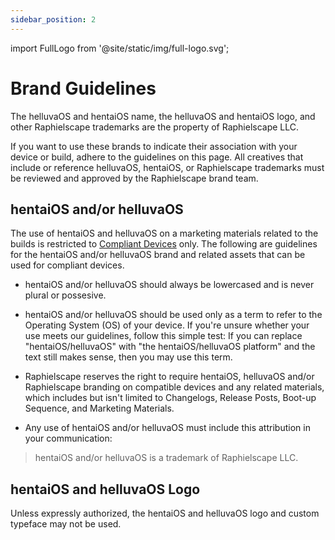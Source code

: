 ```yaml
---
sidebar_position: 2
---
```


import FullLogo from '@site/static/img/full-logo.svg';

# Brand Guidelines

The helluvaOS and hentaiOS name, the helluvaOS and hentaiOS logo, and other Raphielscape trademarks are the property of Raphielscape LLC.

If you want to use these brands to indicate their association with your device or build, adhere to the guidelines on this page. All creatives that include or reference helluvaOS, hentaiOS, or Raphielscape trademarks must be reviewed and approved by the Raphielscape brand team.

## hentaiOS and/or helluvaOS

The use of hentaiOS and helluvaOS on a marketing materials related to the builds is restricted to [Compliant Devices](../technical-data/intro.md) only. The following are guidelines for the hentaiOS and/or helluvaOS brand and related assets that can be used for compliant devices.

- hentaiOS and/or helluvaOS should always be lowercased and is never plural or possesive.

- hentaiOS and/or helluvaOS should be used only as a term to refer to the Operating System (OS) of your device. If you're unsure whether your use meets our guidelines, follow this simple test: If you can replace "hentaiOS/helluvaOS" with "the hentaiOS/helluvaOS platform" and the text still makes sense, then you may use this term.

- Raphielscape reserves the right to require hentaiOS, helluvaOS and/or Raphielscape branding on compatible devices and any related materials, which includes but isn't limited to Changelogs, Release Posts, Boot-up Sequence, and Marketing Materials.

- Any use of hentaiOS and/or helluvaOS must include this attribution in your communication:

> hentaiOS and/or helluvaOS is a trademark of Raphielscape LLC.

## hentaiOS and helluvaOS Logo

Unless expressly authorized, the hentaiOS and helluvaOS logo and custom typeface may not be used.

<FullLogo className="themedStaticAssets" />
